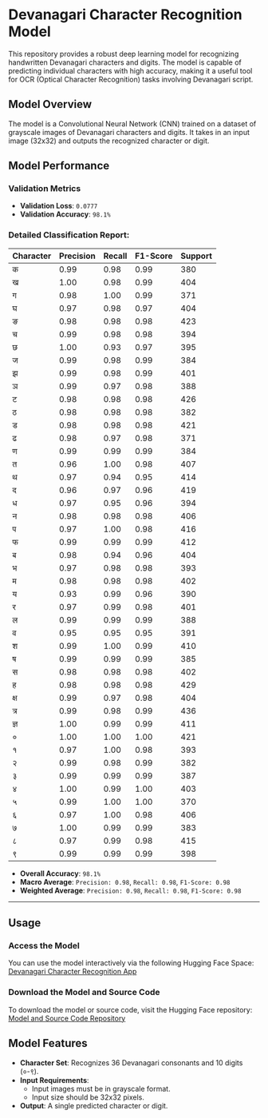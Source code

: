 # Devanagari Character Recognition Model

This repository provides a robust deep learning model for recognizing handwritten Devanagari characters and digits. The model is capable of predicting individual characters with high accuracy, making it a useful tool for OCR (Optical Character Recognition) tasks involving Devanagari script.

## Model Overview

The model is a Convolutional Neural Network (CNN) trained on a dataset of grayscale images of Devanagari characters and digits. It takes in an input image (32x32) and outputs the recognized character or digit.

## Model Performance

### Validation Metrics
- **Validation Loss**: `0.0777`
- **Validation Accuracy**: `98.1%`

### Detailed Classification Report:

| **Character**   | **Precision** | **Recall** | **F1-Score** | **Support** |
|------------------|--------------|------------|--------------|-------------|
| क               | 0.99         | 0.98       | 0.99         | 380         |
| ख               | 1.00         | 0.98       | 0.99         | 404         |
| ग               | 0.98         | 1.00       | 0.99         | 371         |
| घ               | 0.97         | 0.98       | 0.97         | 404         |
| ङ               | 0.98         | 0.98       | 0.98         | 423         |
| च               | 0.99         | 0.98       | 0.98         | 394         |
| छ               | 1.00         | 0.93       | 0.97         | 395         |
| ज               | 0.99         | 0.98       | 0.99         | 384         |
| झ               | 0.99         | 0.98       | 0.99         | 401         |
| ञ               | 0.99         | 0.97       | 0.98         | 388         |
| ट               | 0.98         | 0.98       | 0.98         | 426         |
| ठ               | 0.98         | 0.98       | 0.98         | 382         |
| ड               | 0.98         | 0.98       | 0.98         | 421         |
| ढ               | 0.98         | 0.97       | 0.98         | 371         |
| ण               | 0.99         | 0.99       | 0.99         | 384         |
| त               | 0.96         | 1.00       | 0.98         | 407         |
| थ               | 0.97         | 0.94       | 0.95         | 414         |
| द               | 0.96         | 0.97       | 0.96         | 419         |
| ध               | 0.97         | 0.95       | 0.96         | 394         |
| न               | 0.98         | 0.98       | 0.98         | 406         |
| प               | 0.97         | 1.00       | 0.98         | 416         |
| फ               | 0.99         | 0.99       | 0.99         | 412         |
| ब               | 0.98         | 0.94       | 0.96         | 404         |
| भ               | 0.97         | 0.98       | 0.98         | 393         |
| म               | 0.98         | 0.98       | 0.98         | 402         |
| य               | 0.93         | 0.99       | 0.96         | 390         |
| र               | 0.97         | 0.99       | 0.98         | 401         |
| ल               | 0.99         | 0.99       | 0.99         | 388         |
| व               | 0.95         | 0.95       | 0.95         | 391         |
| श               | 0.99         | 1.00       | 0.99         | 410         |
| ष               | 0.99         | 0.99       | 0.99         | 385         |
| स               | 0.98         | 0.98       | 0.98         | 402         |
| ह               | 0.98         | 0.98       | 0.98         | 429         |
| क्ष             | 0.99         | 0.97       | 0.98         | 404         |
| त्र             | 0.99         | 0.98       | 0.99         | 436         |
| ज्ञ             | 1.00         | 0.99       | 0.99         | 411         |
| ०               | 1.00         | 1.00       | 1.00         | 421         |
| १               | 0.97         | 1.00       | 0.98         | 393         |
| २               | 0.99         | 0.98       | 0.99         | 382         |
| ३               | 0.99         | 0.99       | 0.99         | 387         |
| ४               | 1.00         | 0.99       | 1.00         | 403         |
| ५               | 0.99         | 1.00       | 1.00         | 370         |
| ६               | 0.97         | 1.00       | 0.98         | 406         |
| ७               | 1.00         | 0.99       | 0.99         | 383         |
| ८               | 0.97         | 0.99       | 0.98         | 415         |
| ९               | 0.99         | 0.99       | 0.99         | 398         |

- **Overall Accuracy**: `98.1%`
- **Macro Average**: `Precision: 0.98`, `Recall: 0.98`, `F1-Score: 0.98`
- **Weighted Average**: `Precision: 0.98`, `Recall: 0.98`, `F1-Score: 0.98`

---

## Usage

### Access the Model
You can use the model interactively via the following Hugging Face Space:
[Devanagari Character Recognition App](https://huggingface.co/spaces/krishnamishra8848/devanagari_character_recognition)

### Download the Model and Source Code
To download the model or source code, visit the Hugging Face repository:
[Model and Source Code Repository](https://huggingface.co/krishnamishra8848/Devanagari_Character_Recognition)

## Model Features
- **Character Set**: Recognizes 36 Devanagari consonants and 10 digits (०-९).
- **Input Requirements**:
  - Input images must be in grayscale format.
  - Input size should be 32x32 pixels.
- **Output**: A single predicted character or digit.

